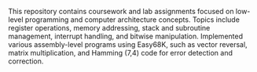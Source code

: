This repository contains coursework and lab assignments focused on low-level programming and computer architecture concepts. Topics include register operations, memory addressing, stack and subroutine management, interrupt handling, and bitwise manipulation. Implemented various assembly-level programs using Easy68K, such as vector reversal, matrix multiplication, and Hamming (7,4) code for error detection and correction.